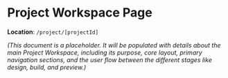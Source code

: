 # Project Workspace Page

**Location**: `/project/[projectId]`

*(This document is a placeholder. It will be populated with details about the main Project Workspace, including its purpose, core layout, primary navigation sections, and the user flow between the different stages like design, build, and preview.)*
